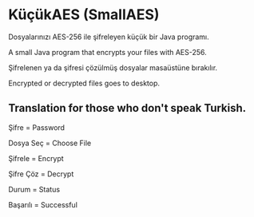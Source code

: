 # KüçükAES (SmallAES)
 Dosyalarınızı AES-256 ile şifreleyen küçük bir Java programı.

 A small Java program that encrypts your files with AES-256.

 Şifrelenen ya da şifresi çözülmüş dosyalar masaüstüne bırakılır.

 Encrypted or decrypted files goes to desktop.

 ## Translation for those who don't speak Turkish.

 Şifre = Password

 Dosya Seç = Choose File

 Şifrele = Encrypt

 Şifre Çöz = Decrypt

 Durum = Status

 Başarılı = Successful

